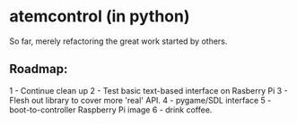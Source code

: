 # atemcontrol (in python)

So far, merely refactoring the great work started by others.

## Roadmap:

1 - Continue clean up
2 - Test basic text-based interface on Rasberry Pi
3 - Flesh out library to cover more 'real' API.
4 - pygame/SDL interface
5 - boot-to-controller Raspberry Pi image
6 - drink coffee.
